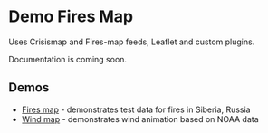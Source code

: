 Demo Fires Map
================

Uses Crisismap and Fires-map feeds, Leaflet and custom plugins. 

Documentation is coming soon.

Demos
------
  * [Fires map](https://crisismap.github.io/SmokeAlert/demoMap/fires-map/index.html) - demonstrates test data for fires in Siberia, Russia
  * [Wind map](https://crisismap.github.io/SmokeAlert/demoMap/wind_test.htm) - demonstrates wind animation based on NOAA data